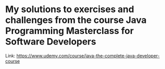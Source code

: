 # My solutions to exercises and challenges from the course Java Programming Masterclass for Software Developers
  
Link: https://www.udemy.com/course/java-the-complete-java-developer-course  
  
